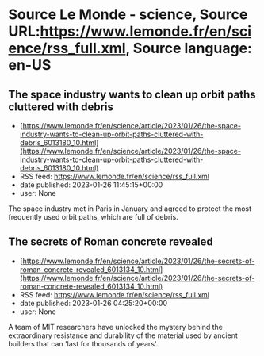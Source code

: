 # Source Le Monde - science, Source URL:https://www.lemonde.fr/en/science/rss_full.xml, Source language: en-US

## The space industry wants to clean up orbit paths cluttered with debris
 - [https://www.lemonde.fr/en/science/article/2023/01/26/the-space-industry-wants-to-clean-up-orbit-paths-cluttered-with-debris_6013180_10.html](https://www.lemonde.fr/en/science/article/2023/01/26/the-space-industry-wants-to-clean-up-orbit-paths-cluttered-with-debris_6013180_10.html)
 - RSS feed: https://www.lemonde.fr/en/science/rss_full.xml
 - date published: 2023-01-26 11:45:15+00:00
 - user: None

The space industry met in Paris in January and agreed to protect the most frequently used orbit paths, which are full of debris.

## The secrets of Roman concrete revealed
 - [https://www.lemonde.fr/en/science/article/2023/01/26/the-secrets-of-roman-concrete-revealed_6013134_10.html](https://www.lemonde.fr/en/science/article/2023/01/26/the-secrets-of-roman-concrete-revealed_6013134_10.html)
 - RSS feed: https://www.lemonde.fr/en/science/rss_full.xml
 - date published: 2023-01-26 04:25:20+00:00
 - user: None

A team of MIT researchers have unlocked the mystery behind the extraordinary resistance and durability of the material used by ancient builders that can 'last for thousands of years'.
